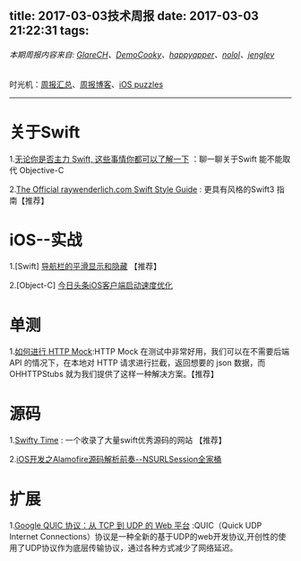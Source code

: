 title: 2017-03-03技术周报
date: 2017-03-03 21:22:31
tags:
---

###### 本期周报内容来自: [GlareCH](https://github.com/glarech)、[DemoCooky](https://github.com/DemoCooky)、[happyapper](https://github.com/happyapper)、[nolol](https://github.com/nolol)、[jenglev](https://github.com/jenglev)

时光机：[周报汇总](https://github.com/BaiduHiDeviOS/iOS-Tech-Weekly)、[周报博客](http://baiduhidevios.github.io/)、[iOS puzzles](https://github.com/BaiduHiDeviOS/iOS-puzzles)

---

# 关于Swift
1.[无论你是否主力 Swift, 这些事情你都可以了解一下](https://segmentfault.com/p/1210000008580163/read) ：聊一聊关于Swift 能不能取代 Objective-C

2.[The Official raywenderlich.com Swift Style Guide](https://github.com/raywenderlich/swift-style-guide) : 更具有风格的Swift3 指南【推荐】

# iOS--实战
1.[Swift]  [导航栏的平滑显示和隐藏](http://www.jianshu.com/p/454b06590cf1?utm_campaign=maleskine&utm_content=note&utm_medium=reader_share&utm_source=weibo&url_type=39&object_type=webpage&pos=1) 【推荐】

2.[Object-C] [今日头条iOS客户端启动速度优化](http://www.cocoachina.com/ios/20170208/18651.html)

# 单测
1.[如何进行 HTTP Mock](http://draveness.me/http-mock/):HTTP Mock 在测试中非常好用，我们可以在不需要后端 API 的情况下，在本地对 HTTP 请求进行拦截，返回想要的 json 数据，而 OHHTTPStubs 就为我们提供了这样一种解决方案。【推荐】

# 源码
1.[Swifty Time](http://www.swiftytime.com/) : 一个收录了大量swift优秀源码的网站 【推荐】

2.[iOS开发之Alamofire源码解析前奏--NSURLSession全家桶](http://www.cnblogs.com/ludashi/p/5556088.html)

# 扩展
1.[Google QUIC 协议：从 TCP 到 UDP 的 Web 平台](http://www.oschina.net/news/77135/quic-google-protocol-web-platform-from-tcp-to-udp) :QUIC（Quick UDP Internet Connections）协议是一种全新的基于UDP的web开发协议,开创性的使用了UDP协议作为底层传输协议，通过各种方式减少了网络延迟。
